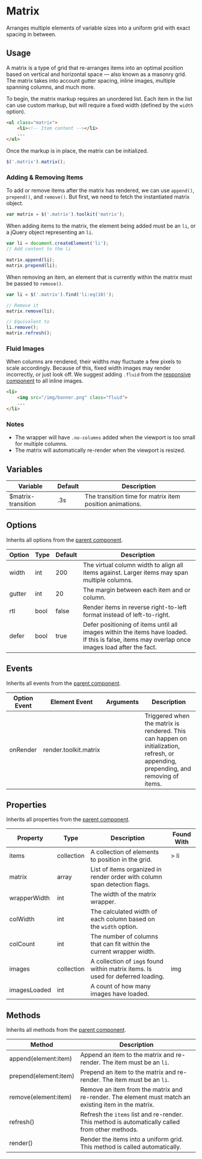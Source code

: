 # Matrix #

Arranges multiple elements of variable sizes into a uniform grid with exact spacing in between.

## Usage ##

A matrix is a type of grid that re-arranges items into an optimal position based on vertical and
horizontal space &mdash; also known as a masonry grid. The matrix takes into account gutter spacing,
inline images, multiple spanning columns, and much more.

To begin, the matrix markup requires an unordered list. Each item in the list can use custom
markup, but will require a fixed width (defined by the `width` option).

```html
<ul class="matrix">
    <li><!-- Item content --></li>
    ...
</ul>
```

Once the markup is in place, the matrix can be initialized.

```javascript
$('.matrix').matrix();
```

### Adding & Removing Items ###

To add or remove items after the matrix has rendered, we can use `append()`, `prepend()`, and `remove()`.
But first, we need to fetch the instantiated matrix object.

```javascript
var matrix = $('.matrix').toolkit('matrix');
```

When adding items to the matrix, the element being added must be an `li`,
or a jQuery object representing an `li`.

```javascript
var li = document.createElement('li');
// Add content to the li

matrix.append(li);
matrix.prepend(li);
```

When removing an item, an element that is currently within the matrix must be passed to `remove()`.

```javascript
var li = $('.matrix').find('li:eq(10)');

// Remove it
matrix.remove(li);

// Equivalent to
li.remove();
matrix.refresh();
```

### Fluid Images ###

When columns are rendered, their widths may fluctuate a few pixels to scale accordingly.
Because of this, fixed width images may render incorrectly, or just look off.
We suggest adding `.fluid` from the [responsive component](responsive.md) to all inline images.

```html
<li>
    <img src="/img/banner.png" class="fluid">
    ...
</li>
```

### Notes ###

* The wrapper will have `.no-columns` added when the viewport is too small for multiple columns.
* The matrix will automatically re-render when the viewport is resized.

## Variables ##

<table class="table is-striped data-table">
    <thead>
        <tr>
            <th>Variable</th>
            <th>Default</th>
            <th>Description</th>
        </tr>
    </thead>
    <tbody>
        <tr>
            <td>$matrix-transition</td>
            <td>.3s</td>
            <td>The transition time for matrix item position animations.</td>
        </tr>
    </tbody>
</table>

## Options ##

Inherits all options from the [parent component](../development/js.md#options).

<table class="table is-striped data-table">
    <thead>
        <tr>
            <th>Option</th>
            <th>Type</th>
            <th>Default</th>
            <th>Description</th>
        </tr>
    </thead>
    <tbody>
        <tr>
            <td>width</td>
            <td>int</td>
            <td>200</td>
            <td>The virtual column width to align all items against. Larger items may span multiple columns.</td>
        </tr>
        <tr>
            <td>gutter</td>
            <td>int</td>
            <td>20</td>
            <td>The margin between each item and or column.</td>
        </tr>
        <tr>
            <td>rtl</td>
            <td>bool</td>
            <td>false</td>
            <td>Render items in reverse right-to-left format instead of left-to-right.</td>
        </tr>
        <tr>
            <td>defer</td>
            <td>bool</td>
            <td>true</td>
            <td>
                Defer positioning of items until all images within the items have loaded.
                If this is false, items may overlap once images load after the fact.
            </td>
        </tr>
    </tbody>
</table>

## Events ##

Inherits all events from the [parent component](../development/js.md#events).

<table class="table is-striped data-table">
    <thead>
        <tr>
            <th>Option Event</th>
            <th>Element Event</td>
            <th>Arguments</th>
            <th>Description</th>
        </tr>
    </thead>
    <tbody>
        <tr>
            <td>onRender</td>
            <td>render.toolkit.matrix</td>
            <td></td>
            <td>
                Triggered when the matrix is rendered.
                This can happen on initialization, refresh, or appending, prepending, and removing of items.
            </td>
        </tr>
    </tbody>
</table>

## Properties ##

Inherits all properties from the [parent component](../development/js.md#properties).

<table class="table is-striped data-table">
    <thead>
        <tr>
            <th>Property</th>
            <th>Type</th>
            <th>Description</th>
            <th>Found With</th>
        </tr>
    </thead>
    <tbody>
        <tr>
            <td>items</td>
            <td>collection</td>
            <td>A collection of elements to position in the grid.</td>
            <td>&gt; li</td>
        </tr>
        <tr>
            <td>matrix</td>
            <td>array</td>
            <td>List of items organized in render order with column span detection flags.</td>
            <td></td>
        </tr>
        <tr>
            <td>wrapperWidth</td>
            <td>int</td>
            <td>The width of the matrix wrapper.</td>
            <td></td>
        </tr>
        <tr>
            <td>colWidth</td>
            <td>int</td>
            <td>The calculated width of each column based on the <code>width</code> option.</td>
            <td></td>
        </tr>
        <tr>
            <td>colCount</td>
            <td>int</td>
            <td>The number of columns that can fit within the current wrapper width.</td>
            <td></td>
        </tr>
        <tr>
            <td>images</td>
            <td>collection</td>
            <td>A collection of <code>img</code>s found within matrix items. Is used for deferred loading.</td>
            <td>img</td>
        </tr>
        <tr>
            <td>imagesLoaded</td>
            <td>int</td>
            <td>A count of how many images have loaded.</td>
            <td></td>
        </tr>
    </tbody>
</table>

## Methods ##

Inherits all methods from the [parent component](../development/js.md#methods).

<table class="table is-striped data-table">
    <thead>
        <tr>
            <th>Method</th>
            <th>Description</th>
        </tr>
    </thead>
    <tbody>
        <tr>
            <td>append(element:item)</td>
            <td>Append an item to the matrix and re-render. The item must be an <code>li</code>.</td>
        </tr>
        <tr>
            <td>prepend(element:item)</td>
            <td>Prepend an item to the matrix and re-render. The item must be an <code>li</code>.</td>
        </tr>
        <tr>
            <td>remove(element:item)</td>
            <td>Remove an item from the matrix and re-render. The element must match an existing item in the matrix.</td>
        </tr>
        <tr>
            <td>refresh()</td>
            <td>
                Refresh the <code>items</code> list and re-render.
                This method is automatically called from other methods.
            </td>
        </tr>
        <tr>
            <td>render()</td>
            <td>
                Render the items into a uniform grid. This method is called automatically.
            </td>
        </tr>
    </tbody>
</table>